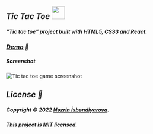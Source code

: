 ## _Tic Tac Toe_ <img width="35px" src="https://user-images.githubusercontent.com/86655646/155897163-f78b0ebe-31ee-4f98-b7f8-f6b1097da185.png"></img>

#### _"Tic tac toe" project built with HTML5, CSS3 and React._

### _[Demo](https://isbendiyarovanezrin.github.io/TicTacToe "Click me!👀") 👀_

##### _Screenshot_

![Tic tac toe game screenshot](https://i.postimg.cc/NfC873xM/game.png)

## _License 📝_

##### _Copyright © 2022 [Nəzrin İsbəndiyarova](https://github.com/isbendiyarovanezrin "Click me!😎")._

##### _This project is [MIT](https://github.com/isbendiyarovanezrin/TicTacToe/blob/master/LICENSE "Click me!🧐") licensed._
